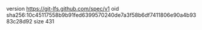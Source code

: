 version https://git-lfs.github.com/spec/v1
oid sha256:10c45117558b9b91fed6399570240de7a3f58b6df7411806e90a4b9383c28d92
size 431

